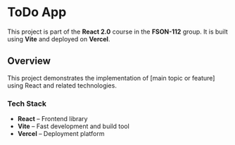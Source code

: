 # ToDo App

This project is part of the **React 2.0** course in the **FSON-112** group. Іt
is built using **Vite** and deployed on **Vercel**.

## Overview

This project demonstrates the implementation of [main topic or feature] using
React and related technologies.

### Tech Stack

- **React** – Frontend library
- **Vite** – Fast development and build tool
- **Vercel** – Deployment platform
